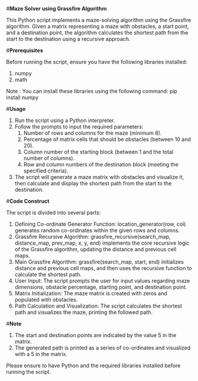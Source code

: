 #**Maze Solver using Grassfire Algorithm**

This Python script implements a maze-solving algorithm using the Grassfire algorithm. Given a matrix representing a maze with obstacles, a start point, and a destination point, the algorithm calculates the shortest path from the start to the destination using a recursive approach.

#__Prerequisites__

Before running the script, ensure you have the following libraries installed:

1. numpy
2. math

Note : You can install these libraries using the following command: pip install numpy

#__Usage__

1. Run the script using a Python interpreter.
2. Follow the prompts to input the required parameters:
    1. Number of rows and columns for the maze (minimum 8).
    2. Percentage of matrix cells that should be obstacles (between 10 and 20).
    3. Column number of the starting block (between 1 and the total number of columns).
    4. Row and column numbers of the destination block (meeting the specified criteria).
3. The script will generate a maze matrix with obstacles and visualize it, then calculate and display the shortest path from the start to the destination.

#__Code Construct__

The script is divided into several parts:
1. Defining Co-ordinate Generator Function: location_generator(row, col) generates random co-ordinates within the given rows and columns.
2. Grassfire Recursive Algorithm: grassfire_recursive(search_map, distance_map, prev_map, x, y, end) implements the core recursive logic of the Grassfire algorithm, updating the distance and previous cell maps.
3. Main Grassfire Algorithm: grassfire(search_map, start, end) initializes distance and previous cell maps, and then uses the recursive function to calculate the shortest path.
4. User Input: The script prompts the user for input values regarding maze dimensions, obstacle percentage, starting point, and destination point.
5. Matrix Initialization: The maze matrix is created with zeros and populated with obstacles.
6. Path Calculation and Visualization: The script calculates the shortest path and visualizes the maze, printing the followed path.

#__Note__

1. The start and destination points are indicated by the value 5 in the matrix.
2. The generated path is printed as a series of co-ordinates and visualized with a 5 in the matrix.

Please ensure to have Python and the required libraries installed before running the script.
